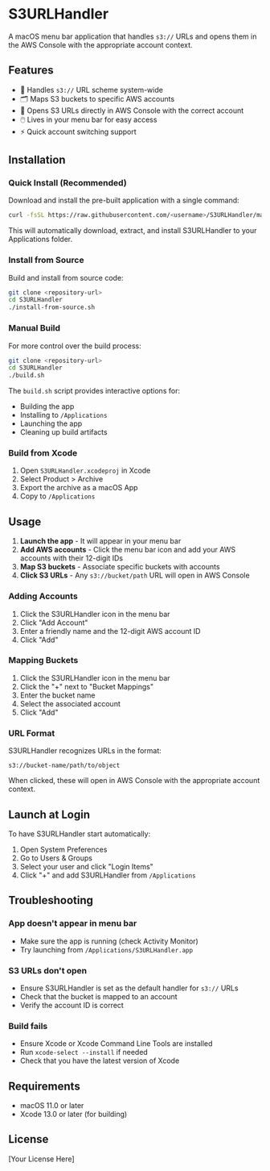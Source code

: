 # S3URLHandler

A macOS menu bar application that handles `s3://` URLs and opens them in the AWS Console with the appropriate account context.

## Features

- 🔗 Handles `s3://` URL scheme system-wide
- 🗂️ Maps S3 buckets to specific AWS accounts
- 🎯 Opens S3 URLs directly in AWS Console with the correct account
- 🖱️ Lives in your menu bar for easy access
- ⚡ Quick account switching support

## Installation

### Quick Install (Recommended)

Download and install the pre-built application with a single command:

```bash
curl -fsSL https://raw.githubusercontent.com/<username>/S3URLHandler/main/quick-install.sh | bash
```

This will automatically download, extract, and install S3URLHandler to your Applications folder.

### Install from Source

Build and install from source code:

```bash
git clone <repository-url>
cd S3URLHandler
./install-from-source.sh
```

### Manual Build

For more control over the build process:

```bash
git clone <repository-url>
cd S3URLHandler
./build.sh
```

The `build.sh` script provides interactive options for:
- Building the app
- Installing to `/Applications`
- Launching the app
- Cleaning up build artifacts

### Build from Xcode

1. Open `S3URLHandler.xcodeproj` in Xcode
2. Select Product > Archive
3. Export the archive as a macOS App
4. Copy to `/Applications`

## Usage

1. **Launch the app** - It will appear in your menu bar
2. **Add AWS accounts** - Click the menu bar icon and add your AWS accounts with their 12-digit IDs
3. **Map S3 buckets** - Associate specific buckets with accounts
4. **Click S3 URLs** - Any `s3://bucket/path` URL will open in AWS Console

### Adding Accounts

1. Click the S3URLHandler icon in the menu bar
2. Click "Add Account"
3. Enter a friendly name and the 12-digit AWS account ID
4. Click "Add"

### Mapping Buckets

1. Click the S3URLHandler icon in the menu bar
2. Click the "+" next to "Bucket Mappings"
3. Enter the bucket name
4. Select the associated account
5. Click "Add"

### URL Format

S3URLHandler recognizes URLs in the format:
```
s3://bucket-name/path/to/object
```

When clicked, these will open in AWS Console with the appropriate account context.

## Launch at Login

To have S3URLHandler start automatically:

1. Open System Preferences
2. Go to Users & Groups
3. Select your user and click "Login Items"
4. Click "+" and add S3URLHandler from `/Applications`

## Troubleshooting

### App doesn't appear in menu bar
- Make sure the app is running (check Activity Monitor)
- Try launching from `/Applications/S3URLHandler.app`

### S3 URLs don't open
- Ensure S3URLHandler is set as the default handler for `s3://` URLs
- Check that the bucket is mapped to an account
- Verify the account ID is correct

### Build fails
- Ensure Xcode or Xcode Command Line Tools are installed
- Run `xcode-select --install` if needed
- Check that you have the latest version of Xcode

## Requirements

- macOS 11.0 or later
- Xcode 13.0 or later (for building)

## License

[Your License Here]